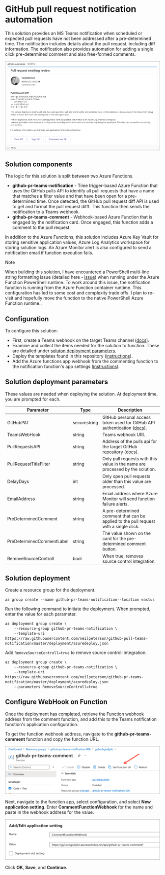 # GitHub pull request notification automation

This solution provides an MS Teams notification when scheduled or expected pull requests have not been addressed after a pre-determined time. The notification includes details about the pull request, including diff information. The notification also provides automation for adding a single click pre-determined comment and also free-formed comments.

![](images/card-sample.png)

## Solution components

The logic for this solution is split between two Azure Functions.

- **github-pr-teams-notification** - Time trigger-based Azure Function that uses the GitHub pulls API to identify all pull requests that have a name that matches a filter value and that have been open for a pre-determined time. Once detected, the GitHub pull request diff API is used to get and format the pull request difff. This function then sends the notification to a Teams webhook.
- **github-pr-teams-comment** - Webhook-based Azure Function that is engaged by the notification card. Once engaged, this function adds a comment to the pull request. 

In addition to the Azure Functions, this solution includes Azure Key Vault for storing sensitive application values, Azure Log Analytics workspace for storing solution logs. An Azure Monitor alert is also configured to send a notification email if function execution fails.

> [!NOTE]
> When building this solution, I have encountered a PowerShell multi-line string formatting issue (detailed here - [issue](https://github.com/neilpeterson/github-pull-teams-notification/issues/1)) when running under the Azure Function PowerShell runtime. To work around this issue, the notification function is running from the Azure Function container runtime. This configuration has led to some cost and complexity trade offs. I plan to re-visit and hopefully move the function to the native PowerShell Azure Function runtime..

## Configuration

To configure this solution:

- First, create a Teams webhook on the target Teams channel ([docs](https://docs.microsoft.com/microsoftteams/platform/webhooks-and-connectors/how-to/add-incoming-webhook)).
- Examine and collect the items needed for the solution to function. These are detailed under [soluton deployment parameters](#solution-deployment-parameters). 
- Deploy the templates found in this repository ([instructions](#solution-deployment)).
- Add the Azure functions app webhook from the commenting function to the notification function's app settings ([instructions](#configure-webhook-on-function)).

## Solution deployment parameters

These values are needed when deploying the solution. At deployment time, you are prompted for each.

| Parameter | Type | Description |
|---|---|---|
| GitHubPAT | securestring | GitHub personal access token used for GitHub API authentication ([docs](https://docs.github.com/github/authenticating-to-github/creating-a-personal-access-token)). |
| TeamsWebHook | string | Teams webhook URI. |
| PullRequestsAPI | string | Address of the pulls api for the target GitHub repository ([docs](https://docs.github.com/en/rest/reference/pulls)). |
| PullRequestTitleFilter | string | Only pull requests with this value in the name are processed by the solution. |
| DelayDays | int | Only open pull requests older than this value are processed. |
| EmailAddress | string | Email address where Azure Monitor will send function failure alerts. |
| PreDeterminedComment | string | A pre-determined comment that can be applied to the pull request with a single click. |
| PreDeterminedCommentLabel | string | The value shown on the card for the pre-determined comment button. |
| RemoveSourceControll | bool | When true, removes source control integration. |

## Solution deployment

Create a resource group for the deployment.

```azurecli
az group create --name github-pr-teams-notification--location eastus
```

Run the following command to initiate the deployment. When prompted, enter the value for each parameter.

```azurecli
az deployment group create \
    --resource-group github-pr-teams-notification \
    --template-uri https://raw.githubusercontent.com/neilpeterson/github-pull-teams-notification/master/deployment/azuredeploy.json
```

Add `RemoveSourceControll=true` to remove source controll integration.

```azurecli
az deployment group create \
    --resource-group github-pr-teams-notification \
    --template-uri https://raw.githubusercontent.com/neilpeterson/github-pr-teams-notification/master/deployment/azuredeploy.json
    --parameters RemoveSourceControll=true
```

## Configure WebHook on Function

Once the deployment has completed, retrieve the Function webhook address from the comment function, and add this to the Teams notification function's application configuration.

To get the function webhook address, navigate to the **github-pr-teams-comment** function and copy the function URL.

![](images/function-url.png)

Next, navigate to the function app, select configuration, and select **New application setting**. Enter **CommentFunctionWebhook** for the name and paste in the webhook address for the value.

![](images/app-setting.png)

Click **OK**, **Save**, and **Continue**.
